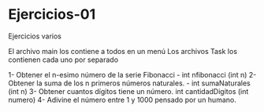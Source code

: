 # Ejercicios-01
Ejercicios varios

El archivo main los contiene a todos en un menú
Los archivos Task los contienen cada uno por separado  

1- Obtener el n-esimo número de la serie Fibonacci - int nfibonacci (int n)
2- Obtener la suma de los n primeros números naturales. - int sumaNaturales (int n)
3- Obtener cuantos dígitos tiene un número. int cantidadDigitos (int numero)
4- Adivine el número entre 1 y 1000 pensado por un humano. 
